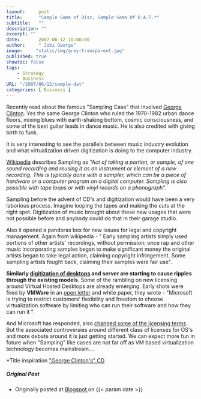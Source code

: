 ```yaml
---
layout:     post
title:      "Sample Some of Disc, Sample Some Of D.A.T.*"
subtitle:   ""
description: ""
excerpt: ""
date:       2007-06-12 10:00:00
author:     " Jobi George"
image:     "static/img/grey-transparent.jpg"
published: true
showtoc: false 
tags:
    - Strategy
    - Business
URL: "/2007/06/12/sample-dat"
categories: [ Business ]
---
```


Recently read about the famous "Sampling Case" that involved [George Clinton](http://www.georgeclinton.com/). Yes the same George Clinton who ruled the 1970-1982 urban dance floors, mixing blues with earth-shaking bottom, cosmic consciousness, and some of the best guitar leads in dance music. He is also credited with giving birth to funk.

It is very interesting to see the parallels between music industry evolution and what virtualization driven digitization is doing to the computer industry.

[Wikipedia](http://en.wikipedia.org/wiki/Sampling_%28music%29) describes Sampling as *"Act of taking a portion, or sample, of one sound recording and reusing it as an instrument or element of a new recording. This is typically done with a sampler, which can be a piece of hardware or a computer program on a digital computer. Sampling is also possible with tape loops or with vinyl records on a phonograph".*

Sampling before the advent of CD's and digitization would have been a very laborious process. Imagine looping the tapes and making the cuts at the right spot. Digitization of music brought about these new usages that were not possible before and anybody could do that in their garage studio.

Also it opened a pandoras box for new issues for legal and copyright management. Again from wikipedia - " Early sampling artists simply used portions of other artists' recordings, without permission; once rap and other music incorporating samples began to make significant money the original artists began to take legal action, claiming copyright infringement. Some sampling artists fought back, claiming their samples were fair use".

**Similarly [digitization of desktops](/2007/04/14/digitization-desktop) and server are starting to cause ripples through the existing models**. Some of the rambling on new licensing around Virtual Hosted Desktops are already emerging. Early shots were fired by **VMWare** in an [open letter](http://www.vmware.com/solutions/whitepapers/msoft_licensing_wp.html) and white paper, they wrote - "Microsoft is trying to restrict customers’ flexibility and freedom to choose virtualization software by limiting who can run their software and how they can run it ".

And Microsoft has responded, also [changed some of the licensing terms](http://www.microsoft.com/presspass/features/2007/apr07/04-02WVenterprise.mspx) . But the associated controversies around different class of licenses for OS's and more debate around it is just getting started. We can expect more fun in future when "Sampling" like cases are not far off as VM based virtualization technology becomes mainstream....

*Title inspiration ["George Clinton's" CD](http://www.amazon.com/Sample-Some-Disc-T-Vol/dp/B00003OP8L/ref=pd_bxgy_m_text_b/002-7600488-6065658)



##### Original Post

* Originally posted at [ Blogspot ]( http://jobig.blogspot.com/2007/06/sample-some-of-disc-sample-some-of-dat.html ) on {{< param date >}}


